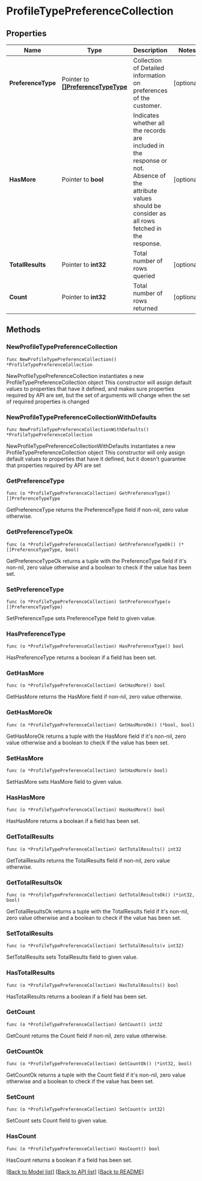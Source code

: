 # ProfileTypePreferenceCollection

## Properties

Name | Type | Description | Notes
------------ | ------------- | ------------- | -------------
**PreferenceType** | Pointer to [**[]PreferenceTypeType**](PreferenceTypeType.md) | Collection of Detailed information on preferences of the customer. | [optional] 
**HasMore** | Pointer to **bool** | Indicates whether all the records are included in the response or not. Absence of the attribute values should be consider as all rows fetched in the response. | [optional] 
**TotalResults** | Pointer to **int32** | Total number of rows queried | [optional] 
**Count** | Pointer to **int32** | Total number of rows returned | [optional] 

## Methods

### NewProfileTypePreferenceCollection

`func NewProfileTypePreferenceCollection() *ProfileTypePreferenceCollection`

NewProfileTypePreferenceCollection instantiates a new ProfileTypePreferenceCollection object
This constructor will assign default values to properties that have it defined,
and makes sure properties required by API are set, but the set of arguments
will change when the set of required properties is changed

### NewProfileTypePreferenceCollectionWithDefaults

`func NewProfileTypePreferenceCollectionWithDefaults() *ProfileTypePreferenceCollection`

NewProfileTypePreferenceCollectionWithDefaults instantiates a new ProfileTypePreferenceCollection object
This constructor will only assign default values to properties that have it defined,
but it doesn't guarantee that properties required by API are set

### GetPreferenceType

`func (o *ProfileTypePreferenceCollection) GetPreferenceType() []PreferenceTypeType`

GetPreferenceType returns the PreferenceType field if non-nil, zero value otherwise.

### GetPreferenceTypeOk

`func (o *ProfileTypePreferenceCollection) GetPreferenceTypeOk() (*[]PreferenceTypeType, bool)`

GetPreferenceTypeOk returns a tuple with the PreferenceType field if it's non-nil, zero value otherwise
and a boolean to check if the value has been set.

### SetPreferenceType

`func (o *ProfileTypePreferenceCollection) SetPreferenceType(v []PreferenceTypeType)`

SetPreferenceType sets PreferenceType field to given value.

### HasPreferenceType

`func (o *ProfileTypePreferenceCollection) HasPreferenceType() bool`

HasPreferenceType returns a boolean if a field has been set.

### GetHasMore

`func (o *ProfileTypePreferenceCollection) GetHasMore() bool`

GetHasMore returns the HasMore field if non-nil, zero value otherwise.

### GetHasMoreOk

`func (o *ProfileTypePreferenceCollection) GetHasMoreOk() (*bool, bool)`

GetHasMoreOk returns a tuple with the HasMore field if it's non-nil, zero value otherwise
and a boolean to check if the value has been set.

### SetHasMore

`func (o *ProfileTypePreferenceCollection) SetHasMore(v bool)`

SetHasMore sets HasMore field to given value.

### HasHasMore

`func (o *ProfileTypePreferenceCollection) HasHasMore() bool`

HasHasMore returns a boolean if a field has been set.

### GetTotalResults

`func (o *ProfileTypePreferenceCollection) GetTotalResults() int32`

GetTotalResults returns the TotalResults field if non-nil, zero value otherwise.

### GetTotalResultsOk

`func (o *ProfileTypePreferenceCollection) GetTotalResultsOk() (*int32, bool)`

GetTotalResultsOk returns a tuple with the TotalResults field if it's non-nil, zero value otherwise
and a boolean to check if the value has been set.

### SetTotalResults

`func (o *ProfileTypePreferenceCollection) SetTotalResults(v int32)`

SetTotalResults sets TotalResults field to given value.

### HasTotalResults

`func (o *ProfileTypePreferenceCollection) HasTotalResults() bool`

HasTotalResults returns a boolean if a field has been set.

### GetCount

`func (o *ProfileTypePreferenceCollection) GetCount() int32`

GetCount returns the Count field if non-nil, zero value otherwise.

### GetCountOk

`func (o *ProfileTypePreferenceCollection) GetCountOk() (*int32, bool)`

GetCountOk returns a tuple with the Count field if it's non-nil, zero value otherwise
and a boolean to check if the value has been set.

### SetCount

`func (o *ProfileTypePreferenceCollection) SetCount(v int32)`

SetCount sets Count field to given value.

### HasCount

`func (o *ProfileTypePreferenceCollection) HasCount() bool`

HasCount returns a boolean if a field has been set.


[[Back to Model list]](../README.md#documentation-for-models) [[Back to API list]](../README.md#documentation-for-api-endpoints) [[Back to README]](../README.md)


